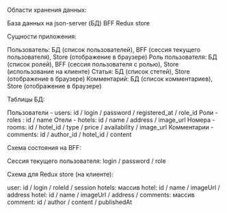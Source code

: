 Области хранения данных:

База данных на json-server (БД)
BFF
Redux store

Сущности приложения:

Пользователь: БД (список пользователей), BFF (сессия текущего пользователя), Store (отображение в браузере)
Роль пользователя: БД (список ролей), BFF (сессия пользователя с ролью), Store (использование на клиенте)
Статья: БД (список стетей), Store (отображение в браузере)
Комментарий: БД (список комментариев), Store (отображение в браузере)

Таблицы БД:

Пользователи - users: id / login / password / registered_at / role_id
Роли - roles : id / name
Отели - hotels: id / name / address / image_url
Номера - rooms: id / hotel_id / type / price / availability / image_url
Комментарии - comments: id / author_id / hotel_id / content

Схема состояния на BFF:

Сессия текущего пользователя: login / password / role

Схема для Redux store (на клиенте):

user: id / login / roleId / session
hotels: массив hotel: id / name / imageUrl / address
hotel: id / name / imageUrl / address / comments: массив comment: id / author / content / publishedAt

<!-- users массив user: id / login / registeredAt / role -->
